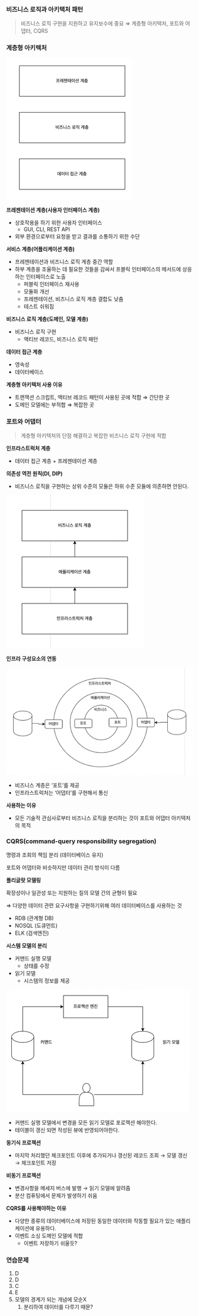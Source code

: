 ### 비즈니스 로직과 아키택처 패턴

> 비즈니스 로직 구현을 지원하고 유지보수에 중요
⇒ 계층형 아키텍처, 포트와 어댑터, CQRS
>

### 계층형 아키텍처
![Untitled](img_3.png)

**프레젠테이션 계층(사용자 인터페이스 계층)**

- 상호작용을 하기 위한 사용자 인터페이스
    - GUI, CLI, REST API
- 외부 환경으로부터 요청을 받고 결과를 소통하기 위한 수단

**서비스 계층(어플리케이션 계층)**

- 프레젠테이션과 비즈니스 로직 계층 중간 역할
- 하부 계층을 조율하는 데 필요한 것들을 감싸서 프블릭 인터페이스의 메서드에 상응하는 인터페이스로 노출
    - 퍼블릭 인터페이스 재사용
    - 모듈화 개선
    - 프레젠테이션, 비즈니스 로직 계층 결합도 낮춤
    - 테스트 쉬워짐

**비즈니스 로직 계층(도메인, 모델 계층)**

- 비즈니스 로직 구현
    - 액티브 레코드, 비즈니스 로직 패턴

**데이터 접근 계층**

- 영속성
- 데이터베이스

**계층형 아키텍처 사용 이유**

- 트랜잭션 스크립트, 액티브 레코드 패턴이 사용된 곳에 적합 ⇒ 간단한 곳
- 도메인 모델에는 부적합 ⇒ 복잡한 곳

### 포트와 어댑터

> 계층형 아키텍처의 단점 해결하고 복잡한 비즈니스 로직 구현에 적합
>

**인프라스트럭처 계층**

- 데이터 접근 계층 + 프레젠테이션 계층

**의존성 역전 원칙(DI, DIP)**

- 비즈니스 로직을 구현하는 상위 수준의 모듈은 하위 수준 모듈에 의존하면 안된다.

![Untitled](img_4.png)

**인프라 구성요소의 연동**

![Untitled](img_5.png)

- 비즈니스 계층은 ‘포트’를 제공
- 인프라스트럭처는 ‘어댑터’를 구현해서 통신

**사용하는 이유**

- 모든 기술적 관심사로부터 비즈니스 로직을 분리하는 것이 포트와 어댑터 아키텍처의 목적

### CQRS(command-query responsibility segregation)

명령과 조회의 책임 분리 (데이터베이스 유지)

포트와 어댑터와 비슷하지만 데이터 관리 방식이 다름

**폴리글랏 모델링**

확장성이나 일관성 또는 지원하는 질의 모델 간의 균형이 필요

⇒ 다양한 데이터 관련 요구사항을 구현하기위해 여러 데이터베이스를 사용하는 것

- RDB (관계형 DB)
- NOSQL (도큐먼트)
- ELK (검색엔진)

**시스템 모델의 분리**

- 커맨드 실행 모델
    - 상태를 수정
- 읽기 모델
    - 시스템의 정보를 제공

![Untitled](img_6.png)

- 커맨드 실행 모델에서 변경을 모든 읽기 모델로 포로젝션 해야한다.
- 테이블이 갱신 되면 작성된 뷰에 반영되어야한다.

**동기식 프로젝션**

- 마지막 처리했던 체크포인트 이후에 추가되거나 갱신된 레코드 조회 → 모델 갱신 → 체크포인트 저장

**비동기 프로젝션**

- 변경사항을 메세지 버스에 발행 → 읽기 모델에 알려줌
- 분산 컴퓨팅에서 문제가 발생하기 쉬움

**CQRS를 사용해야하는 이유**

- 다양한 종류의 데이터베이스에 저장된 동일한 데이터와 작동할 필요가 있는 애플리케이션에 유용하다.
- 이벤트 소싱 도메인 모델에 적합
    - 이벤트 저장하기 쉬울듯?

### 연습문제

1. D
2. D
3. C
4. E
5. 모델의 경계가 되는 개념에 모순X
    1. 분리하여 데이터를 다루기 때문?